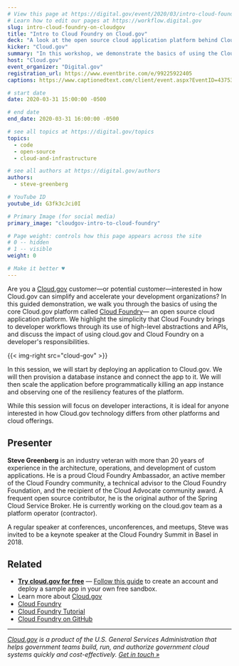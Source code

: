 ```yaml
---
# View this page at https://digital.gov/event/2020/03/intro-cloud-foundry-on-cloudgov
# Learn how to edit our pages at https://workflow.digital.gov
slug: intro-cloud-foundry-on-cloudgov
title: "Intro to Cloud Foundry on Cloud.gov"
deck: "A look at the open source cloud application platform behind Cloud.gov"
kicker: "Cloud.gov"
summary: "In this workshop, we demonstrate the basics of using the Cloud.gov platform as a developer."
host: "Cloud.gov"
event_organizer: "Digital.gov"
registration_url: https://www.eventbrite.com/e/99225922405
captions: https://www.captionedtext.com/client/event.aspx?EventID=4375326&CustomerID=321

# start date
date: 2020-03-31 15:00:00 -0500

# end date
end_date: 2020-03-31 16:00:00 -0500

# see all topics at https://digital.gov/topics
topics: 
  - code
  - open-source
  - cloud-and-infrastructure

# see all authors at https://digital.gov/authors
authors: 
  - steve-greenberg

# YouTube ID
youtube_id: G3fk3cJci0I

# Primary Image (for social media)
primary_image: "cloudgov-intro-to-cloud-foundry"

# Page weight: controls how this page appears across the site
# 0 -- hidden
# 1 -- visible
weight: 0

# Make it better ♥
---
```


Are you a [Cloud.gov](https://cloud.gov/) customer—or potential customer—interested in how Cloud.gov can simplify and accelerate your development organizations? In this guided demonstration, we walk you through the basics of using the core Cloud.gov platform called [Cloud Foundry](https://www.cloudfoundry.org/)— an open source cloud application platform. We highlight the simplicity that Cloud Foundry brings to developer workflows through its use of high-level abstractions and APIs, and discuss the impact of using cloud.gov and Cloud Foundry on a developer's responsibilities.

{{< img-right src="cloud-gov" >}}

In this session, we will start by deploying an application to Cloud.gov. We will then provision a database instance and connect the app to it. We will then scale the application before programmatically killing an app instance and observing one of the resiliency features of the platform.

While this session will focus on developer interactions, it is ideal for anyone interested in how Cloud.gov technology differs from other platforms and cloud offerings.

## Presenter

**Steve Greenberg** is an industry veteran with more than 20 years of experience in the architecture, operations, and development of custom applications. He is a proud Cloud Foundry Ambassador, an active member of the Cloud Foundry community, a technical advisor to the Cloud Foundry Foundation, and the recipient of the Cloud Advocate community award. A frequent open source contributor, he is the original author of the Spring Cloud Service Broker. He is currently working on the cloud.gov team as a platform operator (contractor).

A regular speaker at conferences, unconferences, and meetups, Steve was invited to be a keynote speaker at the Cloud Foundry Summit in Basel in 2018.


## Related

 - [**Try cloud.gov for free**](https://cloud.gov/sign-up/) — [Follow this guide](https://cloud.gov/docs/getting-started/your-first-deploy/) to create an account and deploy a sample app in your own free sandbox.
 - Learn more about [Cloud.gov](https://cloud.gov/)
 - [Cloud Foundry](https://cloudfoundry.org)
 - [Cloud Foundry Tutorial](http://tutorials.cloudfoundry.org/trycf/)
 - [Cloud Foundry on GitHub](https://github.com/cloudfoundry)

 ---

 _[Cloud.gov](https://cloud.gov/) is a product of the U.S. General Services Administration that helps government teams build, run, and authorize government cloud systems quickly and cost-effectively. [Get in touch »](https://cloud.gov/docs/help/)_
